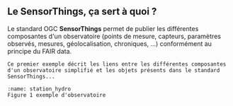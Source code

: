 ## Le SensorThings, ça sert à quoi ?
Le standard OGC **SensorThings** permet de publier les différentes composantes d'un observatoire (points de mesure, capteurs, paramètres observés, mesures, géolocalisation, chroniques, ...) conformément au principe du FAIR data. 

```{note}
Ce premier exemple décrit les liens entre les différentes composantes d'un observatoire simplifié et les objets présents dans le standard SensorThings... 
```

```{figure} img/station_hydro_1.png
:name: station_hydro
Figure 1 exemple d'observatoire
```
